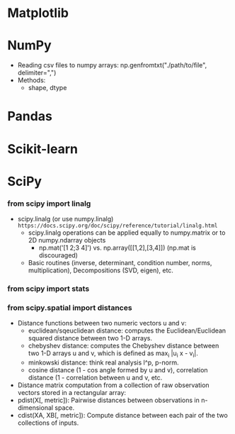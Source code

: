 # Matplotlib




# NumPy
- Reading csv files to numpy arrays: np.genfromtxt("./path/to/file", delimiter=",")
- Methods:
  - shape, dtype



# Pandas


# Scikit-learn


# SciPy

### from scipy import linalg
- scipy.linalg (or use numpy.linalg) `https://docs.scipy.org/doc/scipy/reference/tutorial/linalg.html`
  - scipy.linalg operations can be applied equally to numpy.matrix or to 2D numpy.ndarray objects
    - np.mat('[1 2;3 4]') vs. np.array([[1,2],[3,4]]) (np.mat is discouraged)
  - Basic routines (inverse, determinant, condition number, norms, multiplication), Decompositions (SVD, eigen), etc.

### from scipy import stats


### from scipy.spatial import distances
- Distance functions between two numeric vectors u and v:
  - euclidean/sqeuclidean distance: computes the Euclidean/Euclidean squared distance between two 1-D arrays.
  - chebyshev distance: computes the Chebyshev distance between two 1-D arrays u and v, which is defined as max<sub>i</sub> |u<sub>i</sub> x - v<sub>i</sub>|.
  - minkowski distance: think real analysis l^p, p-norm.
  - cosine distance (1 - cos angle formed by u and v), correlation distance (1 - correlation between u and v, etc.
 - Distance matrix computation from a collection of raw observation vectors stored in a rectangular array:
  - pdist(X[, metric]): Pairwise distances between observations in n-dimensional space.
  - cdist(XA, XB[, metric]): Compute distance between each pair of the two collections of inputs.





